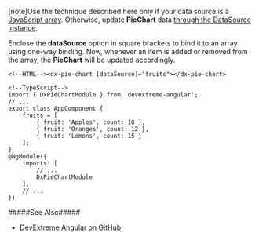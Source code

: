 [note]Use the technique described here only if your data source is a [JavaScript array](/concepts/05%20Widgets/PieChart/03%20Data%20Binding/05%20Simple%20Array/05%20Array%20Only.md '/Documentation/Guide/Widgets/PieChart/Data_Binding/Simple_Array/Array_Only/'). Otherwise, update **PieChart** data [through the DataSource instance](/concepts/05%20Widgets/PieChart/03%20Data%20Binding/26%20Update%20Data/01%20DevExtreme%20DataSource.md '/Documentation/Guide/Widgets/PieChart/Data_Binding/Update_Data/#DevExtreme_DataSource').

Enclose the **dataSource** option in square brackets to bind it to an array using one-way binding. Now, whenever an item is added or removed from the array, the **PieChart** will be updated accordingly.

    <!--HTML--><dx-pie-chart [dataSource]="fruits"></dx-pie-chart>
    
    <!--TypeScript-->
    import { DxPieChartModule } from 'devextreme-angular';
    // ...
    export class AppComponent {
        fruits = [
            { fruit: 'Apples', count: 10 },
            { fruit: 'Oranges', count: 12 },
            { fruit: 'Lemons', count: 15 }
        ];
    }
    @NgModule({
        imports: [
            // ...
            DxPieChartModule
        ],
        // ...
    })

#####See Also#####
- [DevExtreme Angular on GitHub](https://github.com/devexpress/DevExtreme-angular)